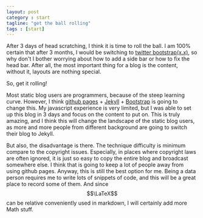 ```yaml
---
layout: post
category : start
tagline: "get the ball rolling"
tags : [start]
---
```


After 3 days of head scratching, I think it is time to roll the ball. I am 100% certain that after 3 months, I would be switching to [twitter bootstrap(x.x)](http://getbootstrap.com/2.3.2/), so why don't I bother worrying about how to add a side bar or how to fix the head bar. After all, the most important thing for a blog is the content, without it, layouts are nothing special.

So, get it rolling!

<!--more-->

Most static blog users are programmers, because of the steep learning curve. However, I think [github pages](http://pages.github.com/) + [Jekyll](http://jekyllrb.com/) + [Bootstrap](http://getbootstrap.com/2.3.2/) is going to change this.
My javascript experience is very limited, but I was able to set up this blog in 3 days and focus on the content to put on.
This is truly amazing, and I think this will change the landscape of the static blog users, as more and more people from different background are going to switch their blog to Jekyll.
 
But also, the disadvantage is there. The technique difficulty is minimum compare to the copyright issues. Especially, in places where copyright laws are often ignored, it is just so easy to copy the entire blog and broadcast somewhere else. I think that is going to keep a lot of people away from using github pages. Anyway, this is still the best option for me. Being a data person requires me to write lots of snippets of code, and this will be a great place to record some of them. And since $$\LaTeX$$ can be relative conveniently used in markdown, I will certainly add more Math stuff.

<iframe
  width="600"
  height="450"
  frameborder="0" style="border:0"
  src="https://www.google.com/maps/embed/v1/view?key=AIzaSyAw274ppqEYwn5g_hvM7GZRDTcmgbfAbc0
    &center=41.022878,-73.71487
    &zoom=18
    &maptype=satellite
    >
</iframe>
